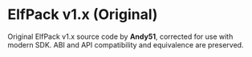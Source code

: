 ElfPack v1.x (Original)
=======================

Original ElfPack v1.x source code by **Andy51**, corrected for use with modern SDK. ABI and API compatibility and equivalence are preserved.

